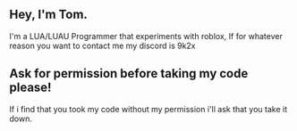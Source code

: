 ## Hey, I'm Tom.

I'm a LUA/LUAU Programmer that experiments with roblox, If for whatever reason you want to contact me my discord is 9k2x

## Ask for permission before taking my code please! 

If i find that you took my code without my permission i'll ask that you take it down.
